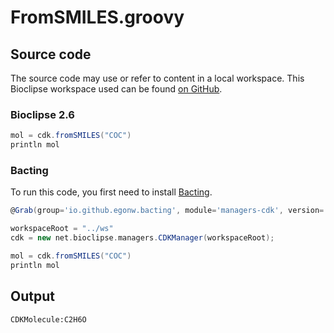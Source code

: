 # FromSMILES.groovy
## Source code
The source code may use or refer to content in a local workspace. This
Bioclipse workspace used can be found
[on GitHub](https://github.com/bioclipse/bioclipse.scripting/tree/master/ws/).
### Bioclipse 2.6
```groovy
mol = cdk.fromSMILES("COC")
println mol
```
### Bacting
To run this code, you first need to install
[Bacting](https://github.com/egonw/bacting).
<br />
```groovy
@Grab(group='io.github.egonw.bacting', module='managers-cdk', version='0.0.5')

workspaceRoot = "../ws"
cdk = new net.bioclipse.managers.CDKManager(workspaceRoot);

mol = cdk.fromSMILES("COC")
println mol
```
## Output
```plain
CDKMolecule:C2H6O
```
